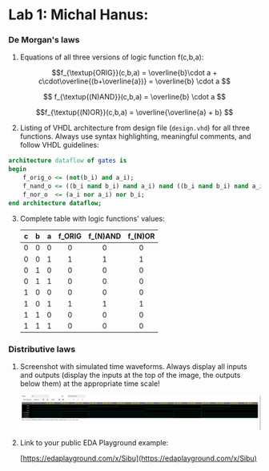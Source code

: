 # Lab 1: Michal Hanus:

### De Morgan's laws

1. Equations of all three versions of logic function f(c,b,a):

$$f_{\textup{ORIG}}(c,b,a) = \overline{b}\cdot a + c\cdot\overline{(b+\overline{a})} = \overline{b} \cdot a $$

$$ f_{\textup{(N)AND}}(c,b,a) = \overline{b} \cdot a $$

$$f_{\textup{(N)OR}}(c,b,a) = \overline{\overline{a} + b} $$

2. Listing of VHDL architecture from design file (`design.vhd`) for all three functions. Always use syntax highlighting, meaningful comments, and follow VHDL guidelines:

```vhdl
architecture dataflow of gates is
begin
    f_orig_o <= (not(b_i) and a_i);
    f_nand_o <= ((b_i nand b_i) nand a_i) nand ((b_i nand b_i) nand a_i);
    f_nor_o  <= (a_i nor a_i) nor b_i;
end architecture dataflow;
```

3. Complete table with logic functions' values:

   | **c** | **b** |**a** | **f_ORIG** | **f_(N)AND** | **f_(N)OR** |
   | :-: | :-: | :-: | :-: | :-: | :-: |
   | 0 | 0 | 0 | 0 | 0 | 0 |
   | 0 | 0 | 1 | 1 | 1 | 1 |
   | 0 | 1 | 0 | 0 | 0 | 0 |
   | 0 | 1 | 1 | 0 | 0 | 0 |
   | 1 | 0 | 0 | 0 | 0 | 0 |
   | 1 | 0 | 1 | 1 | 1 | 1 |
   | 1 | 1 | 0 | 0 | 0 | 0 |
   | 1 | 1 | 1 | 0 | 0 | 0 |

### Distributive laws

1. Screenshot with simulated time waveforms. Always display all inputs and outputs (display the inputs at the top of the image, the outputs below them) at the appropriate time scale!

   ![signaly.pgn](signaly.png)

2. Link to your public EDA Playground example:

   [https://edaplayground.com/x/Sibu](https://edaplayground.com/x/Sibu)
